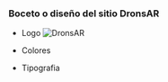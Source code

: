 ### Boceto o diseño del sitio DronsAR

* Logo
![DronsAR](https://github.com/chavow5/Grupo_6_DronsAR/assets/98863759/50f107fb-b38f-48af-94ff-790230fb5f16)
* Colores
  
* Tipografia
  
